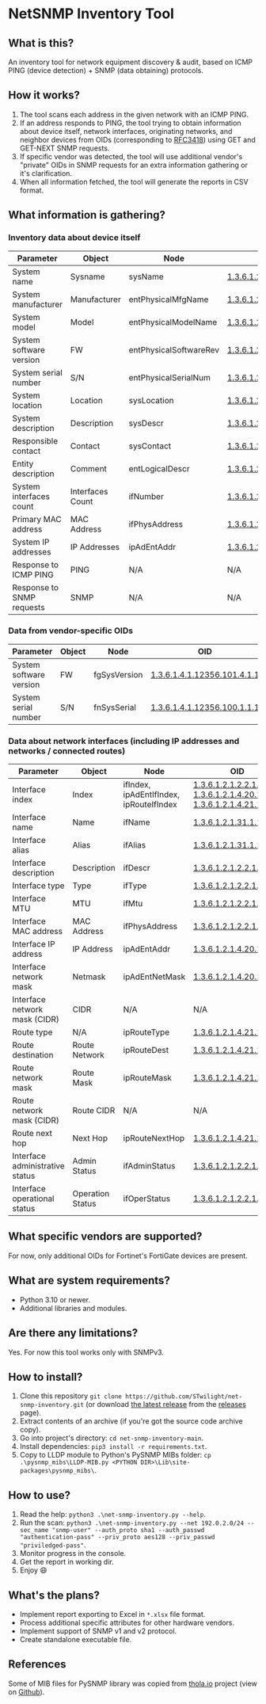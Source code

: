 # NetSNMP Inventory Tool
## What is this?
An inventory tool for network equipment discovery & audit, based on ICMP PING (device detection) + SNMP (data obtaining) protocols.

## How it works?
1. The tool scans each address in the given network with an ICMP PING.
2. If an address responds to PING, the tool trying to obtain information about device itself, network interfaces, originating networks, and neighbor devices from OIDs (corresponding to [RFC3418](https://www.rfc-editor.org/rfc/rfc3418.html)) using GET and GET-NEXT SNMP requests.
3. If specific vendor was detected, the tool will use additional vendor's "private" OIDs in SNMP requests for an extra information gathering or it's clarification.
4. When all information fetched, the tool will generate the reports in CSV format.

## What information is gathering?
### Inventory data about device itself
| Parameter                 | Object           | Node                   | OID                                                                       |
| ----------------------- | --------------- | --------------------- | -------------------------------------------------------------------- |
| System name               | Sysname          | sysName                | [1.3.6.1.2.1.1.5](https://oidref.com/1.3.6.1.2.1.1.5)                     |
| System manufacturer       | Manufacturer     | entPhysicalMfgName     | [1.3.6.1.2.1.47.1.1.1.1.12](https://oidref.com/1.3.6.1.2.1.47.1.1.1.1.12) |
| System model              | Model            | entPhysicalModelName   | [1.3.6.1.2.1.47.1.1.1.1.13](https://oidref.com/1.3.6.1.2.1.47.1.1.1.1.13) |
| System software version   | FW               | entPhysicalSoftwareRev | [1.3.6.1.2.1.47.1.1.1.1.10](https://oidref.com/1.3.6.1.2.1.47.1.1.1.1.10) |
| System serial number      | S/N              | entPhysicalSerialNum   | [1.3.6.1.2.1.47.1.1.1.1.11](https://oidref.com/1.3.6.1.2.1.47.1.1.1.1.11) |
| System location           | Location         | sysLocation            | [1.3.6.1.2.1.1.6](https://oidref.com/1.3.6.1.2.1.1.6)                     |
| System description        | Description      | sysDescr               | [1.3.6.1.2.1.1.1](https://oidref.com/1.3.6.1.2.1.1.1)                     |
| Responsible contact       | Contact          | sysContact             | [1.3.6.1.2.1.1.4](https://oidref.com/1.3.6.1.2.1.1.4)                     |
| Entity description        | Comment          | entLogicalDescr        | [1.3.6.1.2.1.47.1.2.1.1.2](https://oidref.com/1.3.6.1.2.1.47.1.2.1.1.2)   |
| System interfaces count   | Interfaces Count | ifNumber               | [1.3.6.1.2.1.2.1](https://oidref.com/1.3.6.1.2.1.2.1)                     |
| Primary MAC address       | MAC Address      | ifPhysAddress          | [1.3.6.1.2.1.2.2.1.6](https://oidref.com/1.3.6.1.2.1.2.2.1.6)             |
| System IP addresses       | IP Addresses     | ipAdEntAddr            | [1.3.6.1.2.1.4.20.1.1](https://oidref.com/1.3.6.1.2.1.4.20.1.1)           |
| Response to ICMP PING     | PING             | N/A                    | N/A                                                                       |
| Response to SNMP requests | SNMP             | N/A                    | N/A                                                                       |

### Data from vendor-specific OIDs
| Parameter               | Object | Node         | OID                                                                           |
| --------------------- | ------ | ----------- | ------------------------------------------------------------------------ |
| System software version | FW     | fgSysVersion | [1.3.6.1.4.1.12356.101.4.1.1](https://oidref.com/1.3.6.1.4.1.12356.101.4.1.1) |
| System serial number    | S/N    | fnSysSerial  | [1.3.6.1.4.1.12356.100.1.1.1](https://oidref.com/1.3.6.1.4.1.12356.100.1.1.1) |

### Data about network interfaces (including IP addresses and networks / connected routes)
| Parameter                       | Object           | Node                                          | OID                                                                                                                                                                                                    |
| ----------------------------- | --------------- | ---------------------------------------    | ----------------------------------------------------------------------------------------------------------------------------------------------------------------------------------------- |
| Interface index                 | Index            | ifIndex,<br>ipAdEntIfIndex,<br>ipRouteIfIndex | [1.3.6.1.2.1.2.2.1.1](https://oidref.com/1.3.6.1.2.1.2.2.1.1),<br>[1.3.6.1.2.1.4.20.1.2](https://oidref.com/1.3.6.1.2.1.4.20.1.2),<br>[1.3.6.1.2.1.4.21.1.2](https://oidref.com/1.3.6.1.2.1.4.21.1.2) |
| Interface name                  | Name             | ifName                                        | [1.3.6.1.2.1.31.1.1.1.1](https://oidref.com/1.3.6.1.2.1.31.1.1.1.1)                                                                                                                                    |
| Interface alias                 | Alias            | ifAlias                                       | [1.3.6.1.2.1.31.1.1.1.18](https://oidref.com/1.3.6.1.2.1.31.1.1.1.18)                                                                                                                                  |
| Interface description           | Description      | ifDescr                                       | [1.3.6.1.2.1.2.2.1.2](https://oidref.com/1.3.6.1.2.1.2.2.1.2)                                                                                                                                          |
| Interface type                  | Type             | ifType                                        | [1.3.6.1.2.1.2.2.1.3](https://oidref.com/1.3.6.1.2.1.2.2.1.3)                                                                                                                                          |
| Interface MTU                   | MTU              | ifMtu                                         | [1.3.6.1.2.1.2.2.1.4](https://oidref.com/1.3.6.1.2.1.2.2.1.4)                                                                                                                                          |
| Interface MAC address           | MAC Address      | ifPhysAddress                                 | [1.3.6.1.2.1.2.2.1.6](https://oidref.com/1.3.6.1.2.1.2.2.1.6)                                                                                                                                          |
| Interface IP address            | IP Address       | ipAdEntAddr                                   | [1.3.6.1.2.1.4.20.1.1](https://oidref.com/1.3.6.1.2.1.4.20.1.1)                                                                                                                                        |
| Interface network mask          | Netmask          | ipAdEntNetMask                                | [1.3.6.1.2.1.4.20.1.3](https://oidref.com/1.3.6.1.2.1.4.20.1.3)                                                                                                                                        |
| Interface network mask (CIDR)   | CIDR             | N/A                                           | N/A                                                                                                                                                                                                    |
| Route type                      | N/A              | ipRouteType                                   | [1.3.6.1.2.1.4.21.1.8](https://oidref.com/1.3.6.1.2.1.4.21.1.8)                                                                                                                                        |
| Route destination               | Route Network    | ipRouteDest                                   | [1.3.6.1.2.1.4.21.1.1](https://oidref.com/1.3.6.1.2.1.4.21.1.1)                                                                                                                                        |
| Route network mask              | Route Mask       | ipRouteMask                                   | [1.3.6.1.2.1.4.21.1.11](https://oidref.com/1.3.6.1.2.1.4.21.1.11)                                                                                                                                      |
| Route network mask (CIDR)       | Route CIDR       | N/A                                           | N/A                                                                                                                                                                                                    |
| Route next hop                  | Next Hop         | ipRouteNextHop                                | [1.3.6.1.2.1.4.21.1.7](https://oidref.com/1.3.6.1.2.1.4.21.1.7)                                                                                                                                        |
| Interface administrative status | Admin Status     | ifAdminStatus                                 | [1.3.6.1.2.1.2.2.1.7](https://oidref.com/1.3.6.1.2.1.2.2.1.7)                                                                                                                                          |
| Interface operational status    | Operation Status | ifOperStatus                                  | [1.3.6.1.2.1.2.2.1.8](https://oidref.com/1.3.6.1.2.1.2.2.1.8)                                                                                                                                          |

## What specific vendors are supported?
For now, only additional OIDs for Fortinet's FortiGate devices are present.

## What are system requirements?
- Python 3.10 or newer.
- Additional libraries and modules.

## Are there any limitations?
Yes. For now this tool works only with SNMPv3.

## How to install?
1. Clone this repository `git clone https://github.com/STwilight/net-snmp-inventory.git` (or download [the latest release](https://github.com/STwilight/net-snmp-inventory/releases/latest) from the [releases](https://github.com/STwilight/net-snmp-inventory/releases) page).
2. Extract contents of an archive (if you're got the source code archive copy).
3. Go into project's directory: `cd net-snmp-inventory-main`.
4. Install dependencies: `pip3 install -r requirements.txt`.
5. Copy to LLDP module to Python's PySNMP MIBs folder: `cp .\pysnmp_mibs\LLDP-MIB.py <PYTHON DIR>\Lib\site-packages\pysnmp_mibs\`.

## How to use?
1. Read the help: `python3 .\net-snmp-inventory.py --help`.
2. Run the scan: `python3 .\net-snmp-inventory.py --net 192.0.2.0/24 --sec_name "snmp-user" --auth_proto sha1 --auth_passwd "authentication-pass" --priv_proto aes128 --priv_passwd "priviledged-pass"`.
3. Monitor progress in the console.
4. Get the report in working dir.
5. Enjoy 😄

## What's the plans?
- Implement report exporting to Excel in `*.xlsx` file format.
- Process additional specific attributes for other hardware vendors.
- Implement support of SNMP v1 and v2 protocol.
- Create standalone executable file.

## References
Some of MIB files for PySNMP library was copied from [thola.io](https://mibs.thola.io/pysnmp/) project (view on [Github](https://github.com/inexio/thola)).